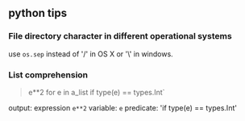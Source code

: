 ## python tips


### File directory character in different operational systems
use `os.sep` instead of '/' in OS X or '\\' in windows.

### List comprehension

>e**2 for e in a_list if type(e) == types.Int`

output: expression `e**2`
variable: `e`
predicate: 'if type(e) == types.Int'

